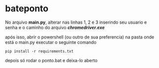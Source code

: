 # bateponto

No arquivo **main.py**, alterar nas linhas 1, 2 e 3 inserindo seu usuario e senha e o caminho do arquivo ***chromedriver.exe***

após isso, abrir o powershell (ou outro de sua preferencia) na pasta onde está o main.py
executar o seguinte comando

```
pip install -r requirements.txt
```

depois só rodar o ponto.bat e deixa-lo aberto
